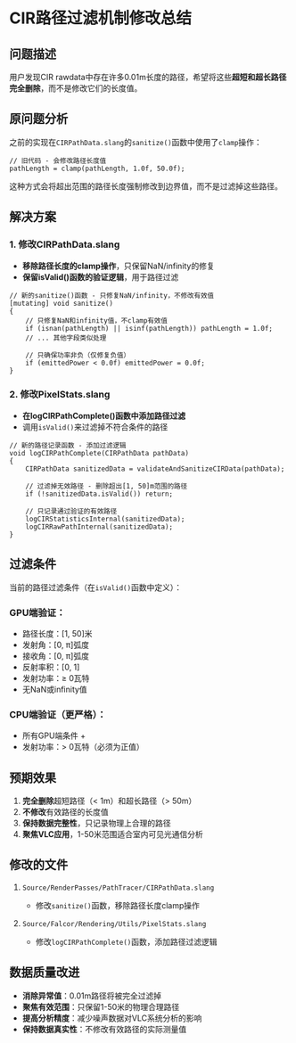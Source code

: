 # CIR路径过滤机制修改总结

## 问题描述

用户发现CIR rawdata中存在许多0.01m长度的路径，希望将这些**超短和超长路径完全删除**，而不是修改它们的长度值。

## 原问题分析

之前的实现在`CIRPathData.slang`的`sanitize()`函数中使用了`clamp`操作：
```slang
// 旧代码 - 会修改路径长度值
pathLength = clamp(pathLength, 1.0f, 50.0f);
```

这种方式会将超出范围的路径长度强制修改到边界值，而不是过滤掉这些路径。

## 解决方案

### 1. 修改CIRPathData.slang
- **移除路径长度的clamp操作**，只保留NaN/infinity的修复
- **保留isValid()函数的验证逻辑**，用于路径过滤

```slang
// 新的sanitize()函数 - 只修复NaN/infinity，不修改有效值
[mutating] void sanitize()
{
    // 只修复NaN和infinity值，不clamp有效值
    if (isnan(pathLength) || isinf(pathLength)) pathLength = 1.0f;
    // ... 其他字段类似处理
    
    // 只确保功率非负（仅修复负值）
    if (emittedPower < 0.0f) emittedPower = 0.0f;
}
```

### 2. 修改PixelStats.slang
- **在logCIRPathComplete()函数中添加路径过滤**
- 调用`isValid()`来过滤掉不符合条件的路径

```slang
// 新的路径记录函数 - 添加过滤逻辑
void logCIRPathComplete(CIRPathData pathData)
{
    CIRPathData sanitizedData = validateAndSanitizeCIRData(pathData);
    
    // 过滤掉无效路径 - 删除超出[1, 50]m范围的路径
    if (!sanitizedData.isValid()) return;
    
    // 只记录通过验证的有效路径
    logCIRStatisticsInternal(sanitizedData);
    logCIRRawPathInternal(sanitizedData);
}
```

## 过滤条件

当前的路径过滤条件（在`isValid()`函数中定义）：

### GPU端验证：
- 路径长度：[1, 50]米
- 发射角：[0, π]弧度  
- 接收角：[0, π]弧度
- 反射率积：[0, 1]
- 发射功率：≥ 0瓦特
- 无NaN或infinity值

### CPU端验证（更严格）：
- 所有GPU端条件 +
- 发射功率：> 0瓦特（必须为正值）

## 预期效果

1. **完全删除**超短路径（< 1m）和超长路径（> 50m）
2. **不修改**有效路径的长度值
3. **保持数据完整性**，只记录物理上合理的路径
4. **聚焦VLC应用**，1-50米范围适合室内可见光通信分析

## 修改的文件

1. `Source/RenderPasses/PathTracer/CIRPathData.slang`
   - 修改`sanitize()`函数，移除路径长度clamp操作

2. `Source/Falcor/Rendering/Utils/PixelStats.slang`  
   - 修改`logCIRPathComplete()`函数，添加路径过滤逻辑

## 数据质量改进

- **消除异常值**：0.01m路径将被完全过滤掉
- **聚焦有效范围**：只保留1-50米的物理合理路径
- **提高分析精度**：减少噪声数据对VLC系统分析的影响
- **保持数据真实性**：不修改有效路径的实际测量值 